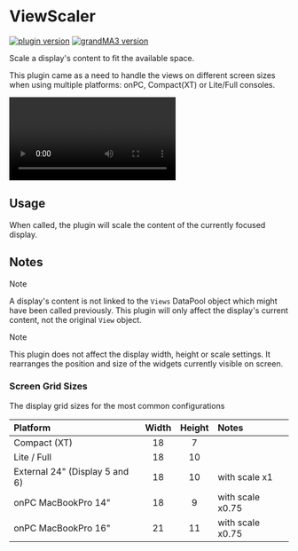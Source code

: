 # ViewScaler

[![plugin version](https://img.shields.io/badge/dynamic/xml?url=https%3A%2F%2Fgitlab.com%2Fpatopest%2Fgrandma3-plugins%2F-%2Fraw%2Fmaster%2FViewScaler%2FViewScaler.xml%3Fref_type%3Dheads&query=%2FGMA3%2FUserPlugin%2F%40Version&prefix=v&label=Plugin)](https://gitlab.com/patopest/grandma3-plugins/-/packages)
[![grandMA3 version](https://img.shields.io/badge/dynamic/xml?url=https%3A%2F%2Fgitlab.com%2Fpatopest%2Fgrandma3-plugins%2F-%2Fraw%2Fmaster%2FViewScaler%2FViewScaler.xml%3Fref_type%3Dheads&query=%2FGMA3%2F%40DataVersion&prefix=v&label=grandMA3)](https://www.malighting.com/grandma3/)


Scale a display's content to fit the available space.

This plugin came as a need to handle the views on different screen sizes when using multiple platforms: onPC, Compact(XT) or Lite/Full consoles.

![ViewScaler Demo Video](../assets/ViewScaler_demo.mov)



## Usage

When called, the plugin will scale the content of the currently focused display.


## Notes

> [!note]
> A display's content is not linked to the `Views` DataPool object which might have been called previously. This plugin will only affect the display's current content, not the original `View` object.

> [!note]
> This plugin does not affect the display width, height or scale settings. It rearranges the position and size of the widgets currently visible on screen.

### Screen Grid Sizes

The display grid sizes for the most common configurations

| Platform                       | Width | Height | Notes
| :----------------------------- | :---: | :----: | :----
| Compact (XT)                   | 18    | 7      |
| Lite / Full                    | 18    | 10     |
| External 24" (Display 5 and 6) | 18    | 10     | with scale x1
| onPC MacBookPro 14"            | 18    | 9      | with scale x0.75
| onPC MacBookPro 16"            | 21    | 11     | with scale x0.75